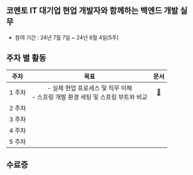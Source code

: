 ## 코멘토 IT 대기업 현업 개발자와 함께하는 백엔드 개발 실무
- 참여 기간 : 24년 7월 7일 ~ 24년 8월 4일(5주)

## 주차 별 활동
|  주차  |                          목표                           | 문서 |
|:----:|:-----------------------------------------------------:|:--:|
| 1 주차 | - 실제 현업 프로세스 및 직무 이해<br/> - 스프링 개발 환경 세팅 및 스프링 부트와 비교 | [📄](./docs/1week.md)
| 2 주차 |                                                       |
| 3 주차 |                                                       |
| 4 주차 |                                                       |
| 5 주차 |                                                       |

## 수료증
